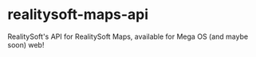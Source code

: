 # realitysoft-maps-api

RealitySoft's API for RealitySoft Maps, available for Mega OS (and maybe soon) web!
